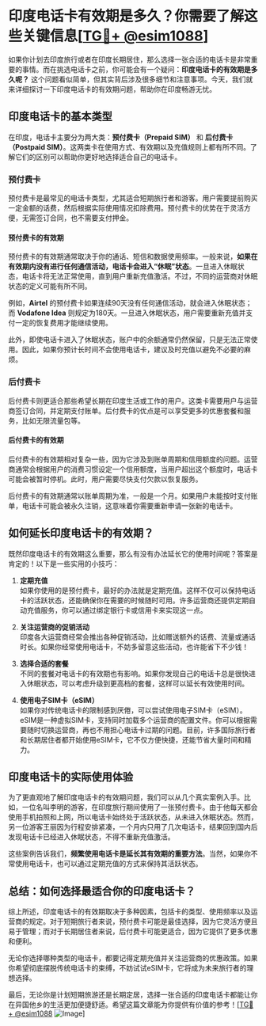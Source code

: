 # 印度电话卡有效期是多久？你需要了解这些关键信息[[TG💪+ @esim1088](https://t.me/s/esim1088)]

如果你计划去印度旅行或者在印度长期居住，那么选择一张合适的电话卡是非常重要的事情。而在挑选电话卡之前，你可能会有一个疑问：**印度电话卡的有效期是多久呢？** 这个问题看似简单，但其实背后涉及很多细节和注意事项。今天，我们就来详细探讨一下印度电话卡的有效期问题，帮助你在印度畅游无忧。

## 印度电话卡的基本类型

在印度，电话卡主要分为两大类：**预付费卡（Prepaid SIM）** 和 **后付费卡（Postpaid SIM）**。这两类卡在使用方式、有效期以及充值规则上都有所不同。了解它们的区别可以帮助你更好地选择适合自己的电话卡。

### 预付费卡

预付费卡是最常见的电话卡类型，尤其适合短期旅行者和游客。用户需要提前购买一定金额的话费，然后根据实际使用情况扣除费用。预付费卡的优势在于灵活方便，无需签订合同，也不需要支付押金。

#### 预付费卡的有效期

预付费卡的有效期通常取决于你的通话、短信和数据使用频率。一般来说，**如果在有效期内没有进行任何通信活动，电话卡会进入“休眠”状态**。一旦进入休眠状态，电话卡将无法正常使用，直到用户重新充值激活。不过，不同的运营商对休眠状态的定义可能有所不同。

例如，**Airtel** 的预付费卡如果连续90天没有任何通信活动，就会进入休眠状态；而 **Vodafone Idea** 则规定为180天。一旦进入休眠状态，用户需要重新充值并支付一定的恢复费用才能继续使用。

此外，即使电话卡进入了休眠状态，账户中的余额通常仍然保留，只是无法正常使用。因此，如果你预计长时间不会使用电话卡，建议及时充值以避免不必要的麻烦。

### 后付费卡

后付费卡则更适合那些希望长期在印度生活或工作的用户。这类卡需要用户与运营商签订合同，并定期支付账单。后付费卡的优点是可以享受更多的优惠套餐和服务，比如无限流量包等。

#### 后付费卡的有效期

后付费卡的有效期相对复杂一些，因为它涉及到账单周期和信用额度的问题。运营商通常会根据用户的消费习惯设定一个信用额度，当用户超出这个额度时，电话卡可能会被暂时停机。此时，用户需要尽快支付欠款以恢复服务。

后付费卡的有效期通常以账单周期为准，一般是一个月。如果用户未能按时支付账单，电话卡可能会被永久注销，这意味着你需要重新申请一张新的电话卡。

## 如何延长印度电话卡的有效期？

既然印度电话卡的有效期这么重要，那么有没有办法延长它的使用时间呢？答案是肯定的！以下是一些实用的小技巧：

1. **定期充值**  
   如果你使用的是预付费卡，最好的办法就是定期充值。这样不仅可以保持电话卡的活跃状态，还能确保你在需要的时候随时可用。许多运营商还提供定期自动充值服务，你可以通过绑定银行卡或信用卡来实现这一点。

2. **关注运营商的促销活动**  
   印度各大运营商经常会推出各种促销活动，比如赠送额外的话费、流量或通话时长。如果你经常使用电话卡，不妨多留意这些活动，也许能省下不少钱！

3. **选择合适的套餐**  
   不同的套餐对电话卡的有效期也有影响。如果你发现自己的电话卡总是很快进入休眠状态，可以考虑升级到更高档的套餐，这样可以延长有效使用时间。

4. **使用电子SIM卡（eSIM）**  
   如果你对传统电话卡的限制感到厌倦，可以尝试使用电子SIM卡（eSIM）。eSIM是一种虚拟SIM卡，支持同时加载多个运营商的配置文件。你可以根据需要随时切换运营商，再也不用担心电话卡过期的问题。目前，许多国际旅行者和长期居住者都开始使用eSIM卡，它不仅方便快捷，还能节省大量时间和精力。

## 印度电话卡的实际使用体验

为了更直观地了解印度电话卡的有效期问题，我们可以从几个真实案例入手。比如，一位名叫李明的游客，在印度旅行期间使用了一张预付费卡。由于他每天都会使用手机拍照和上网，所以电话卡始终处于活跃状态，从未进入休眠状态。然而，另一位游客王丽因为行程安排紧凑，一个月内只用了几次电话卡，结果回到国内后发现电话卡已经进入休眠状态，不得不重新充值激活。

这些案例告诉我们，**频繁使用电话卡是延长其有效期的重要方法**。当然，如果你不常使用电话卡，也可以通过定期充值的方式来保持其活跃状态。

## 总结：如何选择最适合你的印度电话卡？

综上所述，印度电话卡的有效期取决于多种因素，包括卡的类型、使用频率以及运营商的规定。对于短期旅行者来说，预付费卡可能是最佳选择，因为它灵活方便且易于管理；而对于长期居住者来说，后付费卡可能更适合，因为它提供了更多优惠和便利。

无论你选择哪种类型的电话卡，都要记得定期充值并关注运营商的优惠政策。如果你希望彻底摆脱传统电话卡的束缚，不妨试试eSIM卡，它将成为未来旅行者的理想选择。

最后，无论你是计划短期旅游还是长期定居，选择一张合适的印度电话卡都能让你在异国他乡的生活更加便捷舒适。希望这篇文章能为你提供有价值的参考！[[TG💪+ @esim1088](https://t.me/s/esim1088) ![Image](https://i.postimg.cc/4NQfJmqS/Snipaste-2025-05-13-00-14-12.png)]